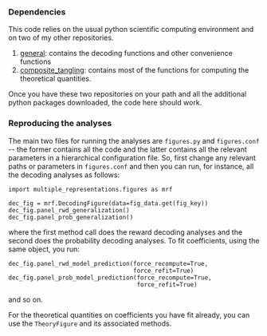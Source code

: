 
### Dependencies 
This code relies on the usual python scientific computing environment and on
two of my other repositories. 
1. [general](https://github.com/wj2/general-neural): contains the decoding
   functions and other convenience functions
2. [composite_tangling](https://github.com/wj2/composite_tangling): contains 
   most of the functions for computing the theoretical quantities.

Once you have these two repositories on your path and all the additional python
packages downloaded, the code here should work. 

### Reproducing the analyses
The main two files for running the analyses are ```figures.py``` and 
```figures.conf``` -- the former contains all the code and the latter contains 
all the relevant parameters in a hierarchical configuration file. So, first 
change any relevant paths or parameters in ```figures.conf``` and then you can
run, for instance, all the decoding analyses as follows:
```
import multiple_representations.figures as mrf

dec_fig = mrf.DecodingFigure(data=fig_data.get(fig_key))
dec_fig.panel_rwd_generalization()
dec_fig.panel_prob_generalization()
``` 
where the first method call does the reward decoding analyses and the second 
does the probability decoding analyses. To fit coefficients, using the same 
object, you run:
```
dec_fig.panel_rwd_model_prediction(force_recompute=True,
                                   force_refit=True)
dec_fig.panel_prob_model_prediction(force_recompute=True,
                                    force_refit=True)
```
and so on. 

For the theoretical quantities on coefficients you have fit already, you can
use the ```TheoryFigure``` and its associated methods. 
